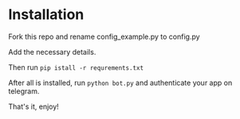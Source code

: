# Installation
Fork this repo and rename config_example.py to config.py

Add the necessary details.

Then run ```pip istall -r requrements.txt```

After all is installed, run ```python bot.py``` and authenticate your app on telegram.

That's it, enjoy!